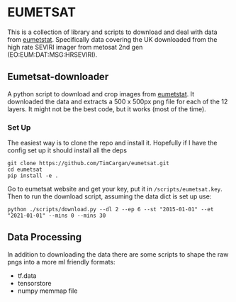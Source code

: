 # EUMETSAT 
This is a collection of library and scripts to download and deal with data from [eumetstat](https://www.eumetsat.int/). 
Specifically data covering the UK downloaded from the high rate SEVIRI imager from metosat 2nd gen (EO:EUM:DAT:MSG:HRSEVIRI).


## Eumetsat-downloader

A python script to download and crop images from [eumetstat](https://www.eumetsat.int/). 
It downloaded the data and extracts a 500 x 500px png file for each of the 12 layers.
It might not be the best code, but it works (most of the time).

### Set Up
The easiest way is to clone the repo and install it. 
Hopefully if I have the config set up it should install all the deps
```shell
git clone https://github.com/TimCargan/eumetsat.git
cd eumetsat
pip install -e .
```
Go to eumetsat website and get your key, put it in `/scripts/eumetsat.key`.
Then to run the download script, assuming the data dict is set up use:
```shell
python ./scripts/download.py --dl 2 --ep 6 --st "2015-01-01" --et "2021-01-01" --mins 0 --mins 30
```

## Data Processing
In addition to downloading the data there are some scripts to shape the raw pngs into a more ml friendly formats:
- tf.data
- tensorstore
- numpy memmap file
